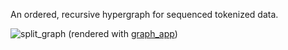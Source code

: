 An ordered, recursive hypergraph for sequenced tokenized data.

![split_graph](https://user-images.githubusercontent.com/20745737/133164477-8d7237d0-2f24-4b6e-9ddb-ceb7a70da43e.png)
(rendered with [graph_app](https://github.com/mankinskin/graph_app))

